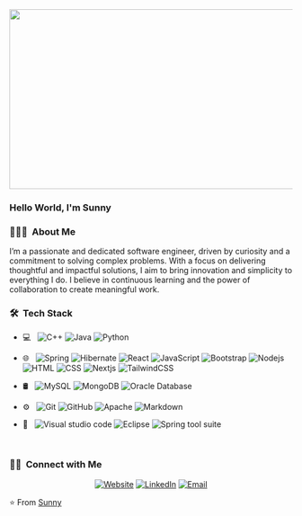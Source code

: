 <img src="https://raw.githubusercontent.com/abhisheknaiidu/abhisheknaiidu/master/code.gif" width="800" height="320">

<h3>Hello World, I'm Sunny</h3>

<h3> 👨🏻‍💻 &nbsp;About Me </h3>

I’m a passionate and dedicated software engineer, driven by curiosity and a commitment to solving complex problems. With a focus on delivering thoughtful and impactful solutions, I aim to bring innovation and simplicity to everything I do. I believe in continuous learning and the power of collaboration to create meaningful work.

<h3> 🛠 &nbsp;Tech Stack</h3>

- 💻 &nbsp;
  ![C++](https://img.shields.io/badge/-C++-333333?style=flat&logo=C%2B%2B&logoColor=00599C)
  ![Java](https://img.shields.io/badge/-Java-333333?style=flat&logo=oracle)
  ![Python](https://img.shields.io/badge/-Python-333333?style=flat&logo=python)

- 🌐 &nbsp;
  ![Spring](https://img.shields.io/badge/-Spring-333333?style=flat&logo=spring)
  ![Hibernate](https://img.shields.io/badge/-Hibernate-333333?style=flat&logo=hibernate)
  ![React](https://img.shields.io/badge/-React-333333?style=flat&logo=react)
  ![JavaScript](https://img.shields.io/badge/-JavaScript-333333?style=flat&logo=javascript)
  ![Bootstrap](https://img.shields.io/badge/-Bootstrap-333333?style=flat&logo=bootstrap&logoColor=563D7C)
  ![Nodejs](https://img.shields.io/badge/-Nodejs-333333?style=flat&logo=node.js)
  ![HTML](https://img.shields.io/badge/-HTML-333333?style=flat&logo=HTML5)
  ![CSS](https://img.shields.io/badge/-CSS-333333?style=flat&logo=CSS3&logoColor=1572B6)
  ![Nextjs](https://img.shields.io/badge/-Next.js-333333?style=flat&logo=next.js)
  ![TailwindCSS](https://img.shields.io/badge/-TailwindCSS-333333?style=flat&logo=tailwindcss)

- 🛢 &nbsp;
  ![MySQL](https://img.shields.io/badge/-MySQL-333333?style=flat&logo=mysql)
  ![MongoDB](https://img.shields.io/badge/-MongoDB-333333?style=flat&logo=mongodb)
  ![Oracle Database](https://img.shields.io/badge/-Oracle%20Database-333333?style=flat&logo=oracle)
  
- ⚙️ &nbsp;
  ![Git](https://img.shields.io/badge/-Git-333333?style=flat&logo=git)
  ![GitHub](https://img.shields.io/badge/-GitHub-333333?style=flat&logo=github)
  ![Apache](https://img.shields.io/badge/-Apache-333333?style=flat&logo=apache)
  ![Markdown](https://img.shields.io/badge/-Markdown-333333?style=flat&logo=markdown)
  
- 🔧 &nbsp;
  ![Visual studio code](https://img.shields.io/badge/-Visual%20Studio%20Code-333333?style=flat&logo=visual-studio-code&logoColor=007ACC)
  ![Eclipse](https://img.shields.io/badge/-Eclipse-333333?style=flat&logo=eclipse&logoColor=007ACC)
  ![Spring tool suite](https://img.shields.io/badge/-Spring%20Tool%20Suite-333333?style=flat&logo=spring)

<br/>

<h3> 🤝🏻 &nbsp;Connect with Me </h3>

<p align="center">
<a href="https://sunny-more.vercel.app"><img alt="Website" src="https://img.shields.io/badge/Website-www.sunnymore.me-blue?style=flat-square&logo=google-chrome"></a>
<a href="https://www.linkedin.com/in/1337sunny"><img alt="LinkedIn" src="https://img.shields.io/badge/LinkedIn-Sunny%20More-blue?style=flat-square&logo=linkedin"></a>
<a href="mailto:sunnymore1337@gmail.com"><img alt="Email" src="https://img.shields.io/badge/Email-sunnymore1337@gmail.com-blue?style=flat-square&logo=gmail"></a>
</p>

⭐️ From [Sunny](https://github.com/1337sunny)
